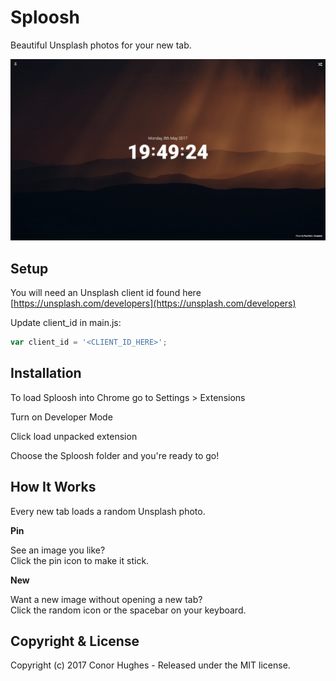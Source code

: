 # Sploosh
Beautiful Unsplash photos for your new tab.

![Screeshot](./images/screenshots/screenshot.png "Screenshot")

## Setup

You will need an Unsplash client id found here [https://unsplash.com/developers](https://unsplash.com/developers)

Update client_id in main.js:
  
```javascript
var client_id = '<CLIENT_ID_HERE>';
```

## Installation

To load Sploosh into Chrome go to Settings > Extensions

Turn on Developer Mode

Click load unpacked extension 

Choose the Sploosh folder and you're ready to go!

## How It Works

Every new tab loads a random Unsplash photo.

**Pin**

See an image you like?  
Click the pin icon to make it stick.

**New**

Want a new image without opening a new tab?  
Click the random icon or the spacebar on your keyboard.

## Copyright & License

Copyright (c) 2017 Conor Hughes - Released under the MIT license.